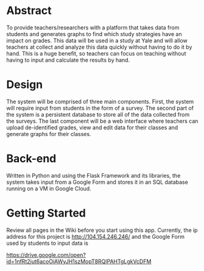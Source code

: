# Abstract
To provide teachers/researchers with a platform that takes data from students and generates graphs to find which study strategies have an impact on grades. This data will be used in a study at Yale and will allow teachers at collect and analyze this data quickly without having to do it by hand. This is a huge benefit, so teachers can focus on teaching without having to input and calculate the results by hand.

# Design
The system will be comprised of three main components. First, the system will require input from students in the form of a survey. The second part of the system is a persistent database to store all of the data collected from the surveys. The last component will be a web interface where teachers can upload de-identified grades, view and edit data for their classes and generate graphs for their classes.

# Back-end
Written in Python and using the Flask Framework and its libraries, the system takes input from a Google Form and stores it in an SQL database running on a VM in Google Cloud.

# Getting Started
Review all pages in the Wiki before you start using this app.
Currently, the ip address for this project is http://104.154.246.246/
and the Google Form used by students to input data is <p>https://drive.google.com/open?id=1nfRt2jut6acoOiAWyJH1szMopT8RQlPAHTgLgkVcDFM</p>
